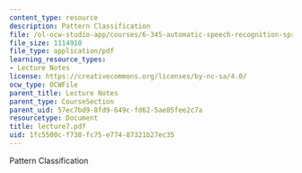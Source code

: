 ```yaml
---
content_type: resource
description: Pattern Classification
file: /ol-ocw-studio-app/courses/6-345-automatic-speech-recognition-spring-2003/1fc5500cf738fc75e77487321b27ec35_lecture7.pdf
file_size: 1114910
file_type: application/pdf
learning_resource_types:
- Lecture Notes
license: https://creativecommons.org/licenses/by-nc-sa/4.0/
ocw_type: OCWFile
parent_title: Lecture Notes
parent_type: CourseSection
parent_uid: 57ec7bd9-8fd9-649c-fd62-5ae85fee2c7a
resourcetype: Document
title: lecture7.pdf
uid: 1fc5500c-f738-fc75-e774-87321b27ec35
---
```

Pattern Classification